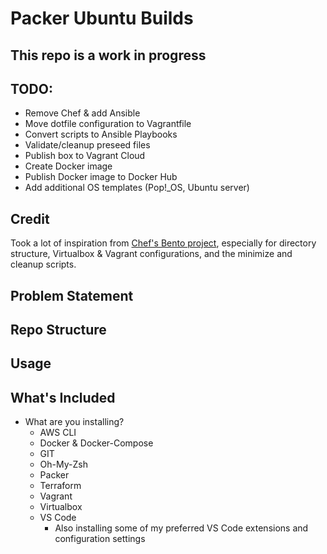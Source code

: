 # Packer Ubuntu Builds

## This repo is a work in progress

## TODO:

- Remove Chef & add Ansible
- Move dotfile configuration to Vagrantfile
- Convert scripts to Ansible Playbooks
- Validate/cleanup preseed files
- Publish box to Vagrant Cloud
- Create Docker image
- Publish Docker image to Docker Hub
- Add additional OS templates (Pop!_OS, Ubuntu server)

## Credit

Took a lot of inspiration from [Chef's Bento project](https://github.com/chef/bento), especially for directory structure, Virtualbox & Vagrant configurations, and the minimize and cleanup scripts.

## Problem Statement

## Repo Structure

## Usage

## What's Included

- What are you installing?
  - AWS CLI
  - Docker & Docker-Compose
  - GIT
  - Oh-My-Zsh
  - Packer
  - Terraform
  - Vagrant
  - Virtualbox
  - VS Code
    - Also installing some of my preferred VS Code extensions and configuration settings
